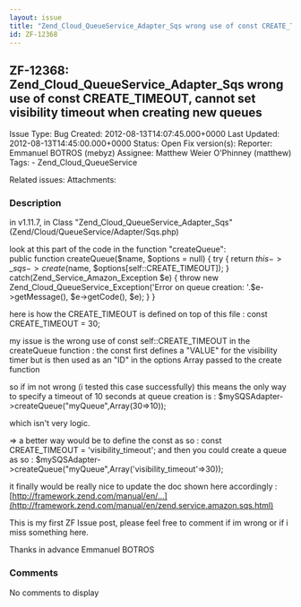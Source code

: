 ```yaml
---
layout: issue
title: "Zend_Cloud_QueueService_Adapter_Sqs wrong use of const CREATE_TIMEOUT, cannot set visibility timeout when creating new queues"
id: ZF-12368
---
```


ZF-12368: Zend\_Cloud\_QueueService\_Adapter\_Sqs wrong use of const CREATE\_TIMEOUT, cannot set visibility timeout when creating new queues
--------------------------------------------------------------------------------------------------------------------------------------------

 Issue Type: Bug Created: 2012-08-13T14:07:45.000+0000 Last Updated: 2012-08-13T14:45:00.000+0000 Status: Open Fix version(s): 
 Reporter:  Emmanuel BOTROS (mebyz)  Assignee:  Matthew Weier O'Phinney (matthew)  Tags: - Zend\_Cloud\_QueueService
 
 Related issues: 
 Attachments: 
### Description

in v1.11.7, in Class "Zend\_Cloud\_QueueService\_Adapter\_Sqs" (Zend/Cloud/QueueService/Adapter/Sqs.php)

look at this part of the code in the function "createQueue":  
 public function createQueue($name, $options = null) { try { return $this->\_sqs->create($name, $options[self::CREATE\_TIMEOUT]); } catch(Zend\_Service\_Amazon\_Exception $e) { throw new Zend\_Cloud\_QueueService\_Exception('Error on queue creation: '.$e->getMessage(), $e->getCode(), $e); } }

here is how the CREATE\_TIMEOUT is defined on top of this file : const CREATE\_TIMEOUT = 30;

my issue is the wrong use of const self::CREATE\_TIMEOUT in the createQueue function : the const first defines a "VALUE" for the visibility timer but is then used as an "ID" in the options Array passed to the create function

so if im not wrong (i tested this case successfully) this means the only way to specify a timeout of 10 seconds at queue creation is : $mySQSAdapter->createQueue("myQueue",Array(30=>10));

which isn't very logic.

=> a better way would be to define the const as so : const CREATE\_TIMEOUT = 'visibility\_timeout'; and then you could create a queue as so : $mySQSAdapter->createQueue("myQueue",Array('visibility\_timeout'=>30));

it finally would be really nice to update the doc shown here accordingly :[http://framework.zend.com/manual/en/…](http://framework.zend.com/manual/en/zend.service.amazon.sqs.html)

This is my first ZF Issue post, please feel free to comment if im wrong or if i miss something here.

Thanks in advance Emmanuel BOTROS

 

 

### Comments

No comments to display
